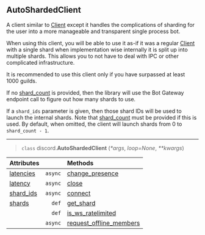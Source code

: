 ## AutoShardedClient []()
A client similar to [Client](discord/Clients/Client/Client) except it handles the complications of sharding for the user into a more manageable and transparent single process bot.

When using this client, you will be able to use it as-if it was a regular [Client](discord/Clients/Client/Client) with a single shard when implementation wise internally it is split up into multiple shards. This allows you to not have to deal with IPC or other complicated infrastructure.

It is recommended to use this client only if you have surpassed at least 1000 guilds.

If no [shard_count](discord/Data%20Classes/ShardInfo/shard_count) is provided, then the library will use the Bot Gateway endpoint call to figure out how many shards to use.

If a `shard_ids` parameter is given, then those shard IDs will be used to launch the internal shards. Note that [shard_count](discord/Data%20Classes/ShardInfo/shard_count) must be provided if this is used. By default, when omitted, the client will launch shards from 0 to `shard_count - 1`.

****
> `class` discord.**AutoShardedClient** (_*args_, *loop=None*, _**kwargs_)

**Attributes** | | **Methods**
:--- | ---: | :---
[latencies](discord/Clients/AutoShardedClient/latencies) | `async` | [change_presence](discord/Clients/AutoShardedClient/change_presence)
[latency](discord/Clients/AutoShardedClient/latency) | `async` | [close](discord/Clients/AutoShardedClient/close)
[shard_ids](discord/Clients/AutoShardedClient/shard_ids) | `async` | [connect](discord/Clients/AutoShardedClient/connect)
[shards](discord/Clients/AutoShardedClient/shards) | `def` | [get_shard](discord/Clients/AutoShardedClient/get_shard)
|| `def` | [is_ws_ratelimited](discord/Clients/AutoShardedClient/is_ws_ratelimited)
|| `async` | [request_offline_members](discord/Clients/AutoShardedClient/request_offline_members)

